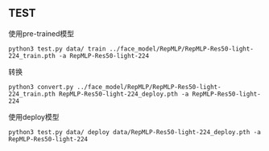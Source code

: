 ## TEST

使用pre-trained模型
```
python3 test.py data/ train ../face_model/RepMLP/RepMLP-Res50-light-224_train.pth -a RepMLP-Res50-light-224
```

转换
```
python3 convert.py ../face_model/RepMLP/RepMLP-Res50-light-224_train.pth RepMLP-Res50-light-224_deploy.pth -a RepMLP-Res50-light-224
```

使用deploy模型
```
python3 test.py data/ deploy data/RepMLP-Res50-light-224_deploy.pth -a RepMLP-Res50-light-224
```